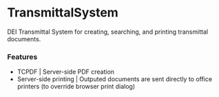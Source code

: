 # TransmittalSystem
DEI Transmittal System for creating, searching, and printing transmittal documents.

### Features
- TCPDF | Server-side PDF creation
- Server-side printing | Outputed documents are sent directly to office printers (to override browser print dialog)
